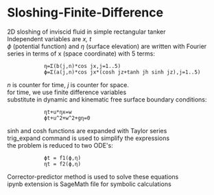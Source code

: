 # Sloshing-Finite-Difference

2D sloshing of inviscid fluid in simple rectangular tanker <br />
Independent variables are _x, t_ <br />
_ϕ_ (potential function) and _η_ (surface elevation) are written with Fourier series in terms of x (space coordinate) with 5 terms: <br />

                η=Σ(b(j,n)*cos jx,j=1..5)
                ϕ=Σ(a(j,n)*cos jx*(cosh jz+tanh jh sinh jz),j=1..5)
                
_n_ is counter for time, _j_ is counter for space.  <br />
for time, we use finite difference variables <br />
substitute in dynamic and kinematic free surface boundary conditions: <br />

                ηt+u*ηx=w
                ϕt+u^2+w^2+gη=0

sinh and cosh functions are expanded with Taylor series <br />
trig_expand command is used to simplify the expressions <br />
the problem is reduced to two ODE's:  <br />

                ϕt = f1(ϕ,η)
                ηt = f2(ϕ,η)

Corrector-predictor method is used to solve these equations <br />
ipynb extension is SageMath file for symbolic calculations <br />
